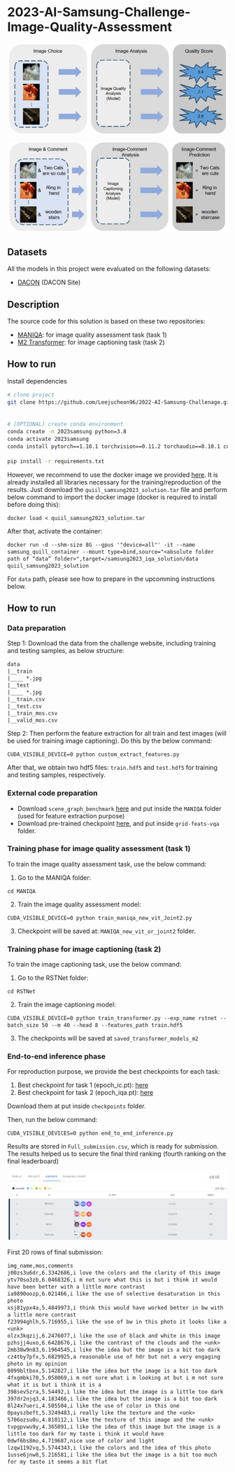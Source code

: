 # 2023-AI-Samsung-Challenge-Image-Quality-Assessment

![image](iqa.png)

![image](ic.png)

## Datasets

All the models in this project were evaluated on the following datasets:

- [DACON](https://dacon.io/competitions/official/236134/data) (DACON Site)

## Description

The source code for this solution is based on these two repositories:
- [MANIQA](https://github.com/IIGROUP/MANIQA): for image quality assessment task (task 1)
- [M2 Transformer](https://github.com/aimagelab/meshed-memory-transformer): for image captioning task (task 2)

## How to run

Install dependencies

```bash
# clone project
git clone https://github.com/Leejucheon96/2022-AI-Samsung-Challenage.git


# [OPTIONAL] create conda environment
conda create -n 2023samsung python=3.8
conda activate 2023samsung
conda install pytorch==1.10.1 torchvision==0.11.2 torchaudio==0.10.1 cudatoolkit=11.3 -c pytorch -c conda-forge

pip install -r requirements.txt
```

However, we recommend to use the docker image we provided [here](https://drive.google.com/file/d/1DD8DMOIm-SiVcuparVPb5Hy_3QD3dKPW/view?usp=drive_link). It is already installed all libraries necessary for the training/reproduction of the results. Just download the `quiil_samsung2023_solution.tar` file and perform below command to import the docker image (docker is required to install before doing this):

```
docker load < quiil_samsung2023_solution.tar
```

After that, activate the container:
```
docker run -d --shm-size 8G --gpus '"device=all"' -it --name samsung_quill_container --mount type=bind,source="<absolute folder path of “data” folder>",target=/samsung2023_iqa_solution/data quiil_samsung2023_solution
```

For `data` path, please see how to prepare in the upcomming instructions below.

## How to run

### Data preparation

Step 1: Download the data from the challenge website, including training and testing samples, as below structure:

```
data
|__train
|____ *.jpg
|__test
|____ *.jpg
|__train.csv
|__test.csv
|__train_mos.csv
|__valid_mos.csv
```
Step 2: Then perform the feature extraction for all train and test images (will be used for training image captioning). Do this by the below command:

```
CUDA_VISIBLE_DEVICE=0 python custom_extract_features.py
```

After that, we obtain two hdf5 files: `train.hdf5` and `test.hdf5` for training and testing samples, respectively.

### External code preparation

* Download `scene_graph_benchmark` [here](https://drive.google.com/file/d/16kjIOgBg9cwpF8ay9-g1tdpBOxYleBTR/view?usp=sharing) and put inside the `MANIQA` folder (used for feature extraction purpose)
* Download pre-trained checkpoint [here](https://drive.google.com/file/d/16kjIOgBg9cwpF8ay9-g1tdpBOxYleBTR/view?usp=sharing), and put inside `grid-feats-vqa` folder.

### Training phase for image quality assessment (task 1)

To train the image quality assessment task, use the below command:

1. Go to the MANIQA folder:

```
cd MANIQA
```

2. Train the image quality assessment model:

```
CUDA_VISIBLE_DEVICE=0 python train_maniqa_new_vit_Joint2.py
```

3. Checkpoint will be saved at: `MANIQA_new_vit_or_joint2` folder.

### Training phase for image captioning (task 2)

To train the image captioning task, use the below command:

1. Go to the RSTNet folder:

```
cd RSTNet
```

2. Train the image captioning model:

```
CUDA_VISIBLE_DEVICE=0 python train_transformer.py --exp_name rstnet --batch_size 50 --m 40 --head 8 --features_path train.hdf5
```

3. The checkpoints will be saved at `saved_transformer_models_m2`

### End-to-end inference phase

For reproduction purpose, we provide the best checkpoints for each task:

1. Best checkpoint for task 1 (epoch_ic.pt): [here]()
2. Best checkpoint for task 2 (epoch_iqa.pt): [here]()

Download them at put inside `checkpoints` folder.

Then, run the below command:

```
CUDA_VISIBLE_DEVICES=0 python end_to_end_inference.py
```

Results are stored in `Full_submission.csv`, which is ready for submission. The results helped us to secure the final third ranking (fourth ranking on the final leaderboard)

![image](leaderboard.png)

First 20 rows of final submission:

```
img_name,mos,comments
j00zs3u6dr,6.3342686,i love the colors and the clarity of this image
ytv70so3zb,6.0468326,i m not sure what this is but i think it would have been better with a little more contrast
ia9890oozp,6.021466,i like the use of selective desaturation in this photo
xsj81ypx4a,5.4849973,i think this would have worked better in bw with a little more contrast
f23994ghlh,5.716955,i like the use of bw in this photo it looks like a <unk>
olzx3kqzij,6.2476077,i like the use of black and white in this image
pzhsjj4uxo,6.6428676,i like the contrast of the clouds and the <unk>
2mb38w9n83,6.1964545,i like the idea but the image is a bit too dark
cz4tby7pfx,5.6829925,a reasonable use of hdr but not a very engaging photo in my opinion
8099bltbox,5.142827,i like the idea but the image is a bit too dark
4fxgmbki70,5.058069,i m not sure what i m looking at but i m not sure what it is but i think it is a
398sev5zra,5.54492,i like the idea but the image is a little too dark
397dr2njq3,4.183466,i like the idea but the image is a bit too dark
8l24x7ueri,4.505504,i like the use of color in this one
0payszbeft,5.3249483,i really like the texture and the <unk>
5706ozsu0u,4.810112,i like the texture of this image and the <unk>
tvpgpvwu9y,4.365091,i like the idea of this image but the image is a little too dark for my taste i think it would have
0dwf6bs8mo,4.719687,nice use of color and light
lzqw1192vq,5.5744343,i like the colors and the idea of this photo
1usse6jnw8,5.216581,i like the idea but the image is a bit too much for my taste it seems a bit flat
```
